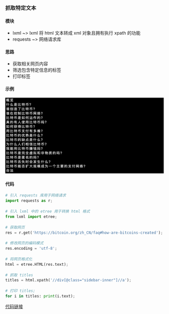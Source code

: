 ### 抓取特定文本

#### 模块
+ lxml ~> lxml 将 html 文本转成 xml 对象且拥有执行 xpath 的功能
+ requests ~> 网络请求库

#### 思路
+ 获取相关网页内容
+ 筛选包含特定信息的标签
+ 打印标签

#### 示例
![text](/assets/images/text.png)

#### 代码

```python
# 引入 requests 库用于网络请求
import requests as r; 

# 引入 lxml 中的 etree 用于转换 html 格式
from lxml import etree;

# 获取网页
res = r.get('https://bitcoin.org/zh_CN/faq#how-are-bitcoins-created');

# 修改网页的编码模式
res.encoding = 'utf-8';

# 将网页格式化
html = etree.HTML(res.text);

# 抓取 titles
titles = html.xpath('//div[@class="sidebar-inner"]//a');

# 打印 titles;
for i in titles: print(i.text);
```
[代码链接][2]

[2]: https://github.com/sonatatlas/Graph-The-Rainbow/blob/master/spider/text.py
